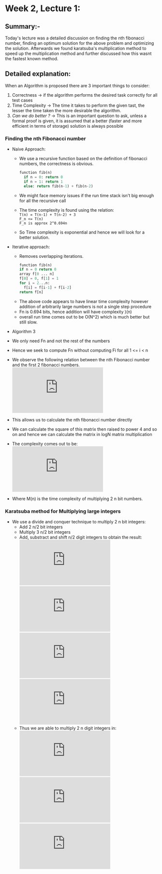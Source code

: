 # Week 2, Lecture 1:
## Summary:-
Today's lecture was a detailed discussion on finding the nth fibonacci number, finding an optimum solution for the above problem and optimizing the solution. Afterwards we found karatsuba's multiplication method to speed up the multiplication method and further discussed how this wasnt the fastest known method.
## Detailed explanation:
When an Algorithm is proposed there are 3 important things to consider:
1. Correctness -> if the algorithm performs the desired task correctly for all test cases
2. Time Complexity -> The time it takes to perform the given tast, the lesser the time taken the more desirable the algorithm.
3. _Can we do better ?_ -> This is an important question to ask, unless a formal proof is given, it is assumed that a better (faster and more efficient in terms of storage) solution is always possible

### Finding the nth Fibonacci number
- Naive Approach:
  - We use a recursive function based on the definition of fibonacci numbers, the correctness is obvious. 
    ``` python
    function fib(n)
      if n = 0: return 0
      if n = 1: return 1
      else: return fib(n-1) + fib(n-2)
    ```
  - We might face memory issues if the run time stack isn't big enough for all the recursive call
  - The time complexity is found using the relation:
     <br>`T(n) = T(n-1) + T(n-2) + 3`
     <br>`F_n <= T(n)`
     <br>`F_n is approx 2^0.694n`
   
  - So Time complexity is exponential and hence we will look for a better solution.

- Iterative approach:
  - Removes overlapping iterations.
    ``` python
    function fib(n)
    if n = 0 return 0
    array f[0 ... n]
    f[0] = 0, f[1] = 1
    for i = 2...n:
      f[i] = f[i-1] + f[i-2]
    return f[n]
    ```
  - The above code appears to have linear time complexity however addition of           arbitrarily large numbers is not a single step procedure
  - Fn is 0.694 bits, hence addition will have complexity )(n)
  - overall run time comes out to be O(N^2) which is much better but still slow.
 
 - Algorithm 3
  - We only need Fn and not the rest of the numbers
  - Hence we seek to compute Fn without computing Fi for all 1 <= i < n
  - We observe the following relation between the nth Fibonacci number and the first 2 fibonacci numbers.
  <br>![equation](https://latex.codecogs.com/png.latex?%5Cbg_white%20%5Cbegin%7Bpmatrix%7D%20F_n%5C%5C%20F_%7Bn&plus;1%7D%5C%5C%20%5Cend%7Bpmatrix%7D%20%3D%20%5Cbegin%7Bpmatrix%7D%200%20%26%201%5C%5C%201%26%200%5C%5C%20%5Cend%7Bpmatrix%7D%5E%7Bn%7D%20%5Cbegin%7Bpmatrix%7D%20F_0%5C%5C%20F_%7B1%7D%5C%5C%20%5Cend%7Bpmatrix%7D)
  - This allows us to calculate the nth fibonacci number directly
  - We can calculate the square of this matrix then raised to power 4 and so on and hence we can calculate the matrix in logN matrix multiplication
  - The complexity comes out to be:
  <br>![equation](https://latex.codecogs.com/png.latex?%5Cbg_white%20O%28M%28n%29%5Clog%7B%7Dn%29)
  - Where M(n) is the time complexity of multiplying 2 n bit numbers.

### Karatsuba method for Multiplying large integers
  - We use a divide and conquer technique to multiply 2 n bit integers:
    - Add 2 n/2 bit integers
    - Multiply 3 n/2 bit integers
    - Add, substract and shift n/2 digit integers to obtain the result:
    ![equation](https://latex.codecogs.com/png.latex?%5Cbg_white%20x%20%3D%202%5E%7Bn/2%7D.x_1%20&plus;%20x_0)<br>
    ![equation](https://latex.codecogs.com/png.latex?%5Cbg_white%20y%20%3D%202%5E%7Bn/2%7D.y_1%20&plus;%20y_0)<br>
    ![equation](https://latex.codecogs.com/png.latex?%5Cbg_white%20x.y%20%3D%20%282%5E%7Bn/2%7D.x_1%20&plus;%20x_0%29%282%5E%7Bn/2%7D.y_1%20&plus;%20y_0%29)<br>
    ![equation](https://latex.codecogs.com/png.latex?%5Cbg_white%20%3D%202%5En.x_1y_1%20&plus;%202%5E%7Bn/2%7D.%28%28x_1%20&plus;%20x_0%29%28y_1%20&plus;%20y_0%29%20-%20x_1y_1%20-%20x_0y_0%29%20&plus;%20x_0y_0)<br>
    - Thus we are able to multiply 2 n digit integers in:
     ![equation](https://latex.codecogs.com/png.latex?%5Cbg_white%20O%28n%5E1.585%29%5C%20bit%5C%20operations)
    ![equation](https://latex.codecogs.com/png.latex?%5Cbg_white%20T%28n%29%20%5Cleq%20T%28n/2%29%20&plus;%20T%28n/2%29%20&plus;%20T%281&plus;n/2%29%20&plus;%20%5CTheta%20%28n%29%20%5C%5C)<br>
    ![equation](https://latex.codecogs.com/png.latex?%5Cbg_white%20T%28n%29%20%3D%20O%28n%5E%7Blog_23%7D%29%20%3D%20O%28n%5E1.585%29)<br>

